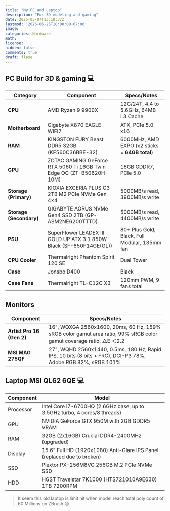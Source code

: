 ```yaml
---
title: "My PC and Laptop"
description: "For 3D modeling and gaming"
date: 2025-05-07T13:18:37Z
lastmod: '2025-06-25T18:00:00+07:00'
image: 
categories: Hardware
math: 
license: 
hidden: false
comments: true
draft: flase
---
```


## PC Build for 3D & gaming :computer:

| Category                | Component                                                           | Specs/Notes                                   |
|-------------------------|---------------------------------------------------------------------|-----------------------------------------------|
| **CPU**                 | AMD Ryzen 9 9900X                                                   | 12C/24T, 4.4 to 5.6GHz, 64MB L3 Cache         |
| **Motherboard**         | Gigabyte X870 EAGLE WIFI7                                           | ATX, PCIe 5.0 x16                             |
| **RAM**                 | KINGSTON FURY Beast DDR5 32GB (KF560C36BBE-32)                      |6000MHz, AMD EXPO (x2 sticks = **64GB total**) |
| **GPU**                 | ZOTAC GAMING GeForce RTX 5060 Ti 16GB Twin Edge OC (ZT-B50620H-10M) | 16GB GDDR7, PCIe 5.0                          |
| **Storage (Primary)**   | KIOXIA EXCERIA PLUS G3 2TB M2 PCIe NVMe Gen 4×4                     | 5000MB/s read, 3900MB/s write                 |
| **Storage (Secondary)** | GIGABYTE AORUS NVMe Gen4 SSD 2TB (GP-ASM2NE6200TTTD)                | 5000MB/s read, 4400MB/s write                 |
| **PSU**                 | SuperFlower LEADEX III GOLD UP ATX 3.1 850W Black (SF-850F14GE(GL)) | 80+ Plus Gold, Black, Full Modular, 135mm fan |
| **CPU Cooler**          | Thermalright Phantom Spirit 120 SE                                  | Dual Tower                                    |
| **Case**                | Jonsbo D400                                                         | Black                                         |
| **Case Fans**           | Thermalright TL-C12C X3                                             | 120mm PWM, 9 fans total                       |

## Monitors

| Component                                                               | Specs/Notes                                                                                                         |
|-------------------------------------------------------------------------|---------------------------------------------------------------------------------------------------------------------|
| **Artist Pro 16 (Gen 2)**                                               | 16", WQXGA 2560x1600, 20ms, 60 Hz, 159% sRGB color gamut area ratio, 99% sRGB color gamut coverage ratio, △E ＜2.2 |
| **MSI MAG 275QF**                                                       | 27", WQHD 2560x1440, 0.5ms, 180 Hz, Rapid IPS, 10 bits (8 bits + FRC), DCI-P3 78%, Adobe RGB 82%, sRGB 101%         |

## Laptop MSI QL62 6QE :computer:

| Component | Model |
|-----------|-------|
| Processor | Intel Core i7-6700HQ (2.6GHz base, up to 3.5GHz turbo, 4 cores/8 threads) |
| GPU   | NVIDIA GeForce GTX 950M with 2GB GDDR5 VRAM |
| RAM | 32GB (2x16GB) Crucial DDR4-2400MHz (upgraded) |
| Display | 15.6" Full HD (1920x1080) Anti-Glare IPS Panel (replaced due to broken)|
| SSD | Plextor PX-256M8VG 256GB M.2 PCIe NVMe SSD |
| HDD | HGST Travelstar 7K1000 (HTS721010A9E630) 1TB 7200RPM |

> It seem this old laptop is limit hit when model reach total poly count of 60 Millions on ZBrush 😅.
